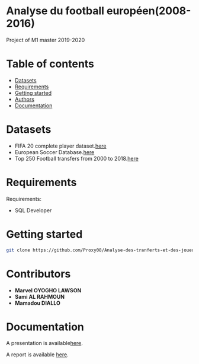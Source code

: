# Analyse du football européen(2008-2016)
Project of M1 master 2019-2020

# Table of contents
* [Datasets](#datasets)
* [Requirements](#requirements)
* [Getting started](#getting-started)
* [Authors](#authors)
* [Documentation](#documentation)

# Datasets
* FIFA 20 complete player dataset.[here](https://www.kaggle.com/stefanoleone992/fifa-20-complete-player-dataset)
* European Soccer Database.[here](https://www.kaggle.com/hugomathien/soccer)
* Top 250 Football transfers from 2000 to 2018.[here](https://www.kaggle.com/vardan95ghazaryan/top-250-football-transfers-from-2000-to-2018)

# Requirements

Requirements:
* SQL Developer
# Getting started
 ```bash 
 git clone https://github.com/Proxy08/Analyse-des-tranferts-et-des-joueurs.git
```

# Contributors
* **Marvel OYOGHO LAWSON**
* **Sami AL RAHMOUN**
* **Mamadou DIALLO**

# Documentation

A presentation is available[here](https://docs.google.com/presentation/d/120rr6SOE4nu5zY8gOqrTKmjfWfkZVAWKOPvhLn57xwc/edit?usp=sharing).

A report is available [here]().
